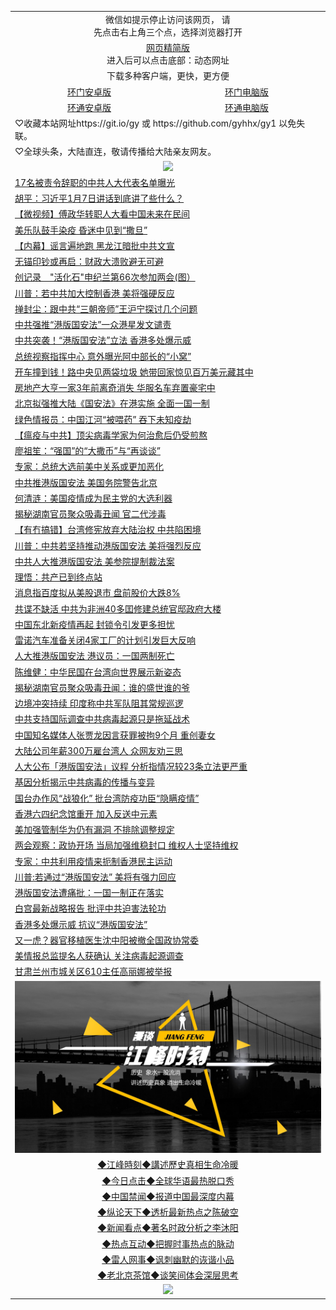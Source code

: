 
 <table>
    <tr>
    <td colspan="2" align="center">微信如提示停止访问该网页， 请<br/>先点击右上角三个点，选择浏览器打开</td>
  <tr>
  <tr>
    <td colspan="2" align="center"><a href="https://gitcdn.xyz/cdn/otiny/up/master/show005.htm">网页精简版</a><br/>进入后可以点击底部：动态网址</td>
  </tr>
  <tr>
    <td colspan="2" align="center">下载多种客户端，更快，更方便</td>
  <tr>
  <tr>
    <td align="center"><a href="https://cdn.jsdelivr.net/gh/opipe/up/oGatea.apk">环门安卓版</a></td>
    <td align="center"><a href="https://cdn.jsdelivr.net/gh/opipe/up/oGate.zip">环门电脑版</a></td>
  </tr>
  <tr>
    <td align="center"><a href="https://cdn.jsdelivr.net/gh/opipe/up/oPipe.apk">环通安卓版</a></td>
    <td align="center"><a href="https://raw.githubusercontent.com/opipe/up/master/oPipe.zip">环通电脑版</a></td>
  </tr>
<tr>
<td colspan="2" align=left>
♡收藏本站网址https://git.io/gy 或 https://github.com/gyhhx/gy1 以免失联。 
 </td>
</tr>
<td colspan="2" align=left>
♡全球头条，大陆直连，敬请传播给大陆亲友网友。
 </td>
</tr>

 <tr>
    <td colspan="2" align=center><img src="https://cdn.jsdelivr.net/gh/gyoupiodf/im1/%E7%BD%91%E9%97%A8%E6%96%B0%E9%97%BB1.jpg"></td>
 </tr>
<tr><td colspan="2" align="left"><a href="https://xffff.casa/?name=c1174117&key=rzgoysrlrcghzyrf&from=gy1">17名被责令辞职的中共人大代表名单曝光</a></td></tr>
<tr><td colspan="2" align="left"><a href="https://xffff.casa/?name=c1174164&key=rzgoysrlrcghzyrf&from=gy1">胡平：习近平1月7日讲话到底讲了些什么？</a></td></tr>
<tr><td colspan="2" align="left"><a href="https://xffff.casa/?name=c1174141&key=rzgoysrlrcghzyrf&from=gy1">【微视频】傅政华转职人大看中国未来在民间</a></td></tr>
<tr><td colspan="2" align="left"><a href="https://xffff.casa/?name=c1174139&key=rzgoysrlrcghzyrf&from=gy1">美乐队鼓手染疫 昏迷中见到“撒旦”</a></td></tr>
<tr><td colspan="2" align="left"><a href="https://xffff.casa/?name=c1174160&key=rzgoysrlrcghzyrf&from=gy1">【内幕】谣言遍地跑 黑龙江暗批中共文宣</a></td></tr>
<tr><td colspan="2" align="left"><a href="https://xffff.casa/?name=c1174132&key=rzgoysrlrcghzyrf&from=gy1">无锚印钞或再启：财政大溃败避无可避</a></td></tr>
<tr><td colspan="2" align="left"><a href="https://xffff.casa/?name=c1174154&key=rzgoysrlrcghzyrf&from=gy1">创记录　&quot;活化石&quot;申纪兰第66次参加两会(图）</a></td></tr>
<tr><td colspan="2" align="left"><a href="https://xffff.casa/?name=c1174135&key=rzgoysrlrcghzyrf&from=gy1">川普：若中共加大控制香港 美将强硬反应</a></td></tr>
<tr><td colspan="2" align="left"><a href="https://xffff.casa/?name=c1174125&key=rzgoysrlrcghzyrf&from=gy1">掸封尘：跟中共“三朝帝师”王沪宁探讨几个问题</a></td></tr>
<tr><td colspan="2" align="left"><a href="https://xffff.casa/?name=c1174136&key=rzgoysrlrcghzyrf&from=gy1">中共强推“港版国安法”一众港星发文谴责</a></td></tr>
<tr><td colspan="2" align="left"><a href="https://xffff.casa/?name=c1174151&key=rzgoysrlrcghzyrf&from=gy1">中共突袭！“港版国安法”立法 香港多处爆示威</a></td></tr>
<tr><td colspan="2" align="left"><a href="https://xffff.casa/?name=c1174129&key=rzgoysrlrcghzyrf&from=gy1">总统视察指挥中心 意外曝光阿中部长的“小窝”</a></td></tr>
<tr><td colspan="2" align="left"><a href="https://xffff.casa/?name=c1174121&key=rzgoysrlrcghzyrf&from=gy1">开车撞到钱！路中央见两袋垃圾 她带回家惊见百万美元藏其中</a></td></tr>
<tr><td colspan="2" align="left"><a href="https://xffff.casa/?name=c1174120&key=rzgoysrlrcghzyrf&from=gy1">房地产大亨一家3年前离奇消失 华服名车弃置豪宅中</a></td></tr>
<tr><td colspan="2" align="left"><a href="https://xffff.casa/?name=c1174108&key=rzgoysrlrcghzyrf&from=gy1">北京拟强推大陆《国安法》在港实施 全面一国一制</a></td></tr>
<tr><td colspan="2" align="left"><a href="https://xffff.casa/?name=c1174126&key=rzgoysrlrcghzyrf&from=gy1">绿色情报员：中国江河“被喂药” 吞下未知疫劫</a></td></tr>
<tr><td colspan="2" align="left"><a href="https://xffff.casa/?name=c1174140&key=rzgoysrlrcghzyrf&from=gy1">【瘟疫与中共】顶尖病毒学家为何治愈后仍受煎熬</a></td></tr>
<tr><td colspan="2" align="left"><a href="https://xffff.casa/?name=c1174101&key=rzgoysrlrcghzyrf&from=gy1">廖祖笙：“强国”的“大撒币”与“再谈谈”</a></td></tr>
<tr><td colspan="2" align="left"><a href="https://xffff.casa/?name=c1174099&key=rzgoysrlrcghzyrf&from=gy1">专家：总统大选前美中关系或更加恶化</a></td></tr>
<tr><td colspan="2" align="left"><a href="https://xffff.casa/?name=c1174159&key=rzgoysrlrcghzyrf&from=gy1">中共推港版国安法 美国务院警告北京</a></td></tr>
<tr><td colspan="2" align="left"><a href="https://xffff.casa/?name=c1174167&key=rzgoysrlrcghzyrf&from=gy1">何清涟：美国疫情成为民主党的大选利器</a></td></tr>
<tr><td colspan="2" align="left"><a href="https://xffff.casa/?name=c1174098&key=rzgoysrlrcghzyrf&from=gy1">揭秘湖南官员聚众吸毒丑闻 官二代涉毒</a></td></tr>
<tr><td colspan="2" align="left"><a href="https://xffff.casa/?name=c1174123&key=rzgoysrlrcghzyrf&from=gy1">【有冇搞错】台湾修宪放弃大陆治权 中共陷困境</a></td></tr>
<tr><td colspan="2" align="left"><a href="https://xffff.casa/?name=c1174130&key=rzgoysrlrcghzyrf&from=gy1">川普：中共若坚持推动港版国安法 美将强烈反应</a></td></tr>
<tr><td colspan="2" align="left"><a href="https://xffff.casa/?name=c1174161&key=rzgoysrlrcghzyrf&from=gy1">中共人大推港版国安法 美参院提制裁法案</a></td></tr>
<tr><td colspan="2" align="left"><a href="https://xffff.casa/?name=c1174109&key=rzgoysrlrcghzyrf&from=gy1">理悟：共产已到终点站</a></td></tr>
<tr><td colspan="2" align="left"><a href="https://xffff.casa/?name=c1174138&key=rzgoysrlrcghzyrf&from=gy1">消息指百度拟从美股退市 盘前股价大跌8%</a></td></tr>
<tr><td colspan="2" align="left"><a href="https://xffff.casa/?name=c1174165&key=rzgoysrlrcghzyrf&from=gy1">共谍不缺活 中共为非洲40多囯修建总统官邸政府大楼</a></td></tr>
<tr><td colspan="2" align="left"><a href="https://xffff.casa/?name=c1174107&key=rzgoysrlrcghzyrf&from=gy1">中国东北新疫情再起 封锁令引发更多担忧</a></td></tr>
<tr><td colspan="2" align="left"><a href="https://xffff.casa/?name=c1174113&key=rzgoysrlrcghzyrf&from=gy1">雷诺汽车准备关闭4家工厂的计划引发巨大反响</a></td></tr>
<tr><td colspan="2" align="left"><a href="https://xffff.casa/?name=c1174124&key=rzgoysrlrcghzyrf&from=gy1">人大推港版国安法 港议员：一国两制死亡</a></td></tr>
<tr><td colspan="2" align="left"><a href="https://xffff.casa/?name=c1174142&key=rzgoysrlrcghzyrf&from=gy1">陈维健：中华民国在台湾向世界展示新姿态</a></td></tr>
<tr><td colspan="2" align="left"><a href="https://xffff.casa/?name=c1174104&key=rzgoysrlrcghzyrf&from=gy1">揭秘湖南官员聚众吸毒丑闻：谁的盛世谁的爷</a></td></tr>
<tr><td colspan="2" align="left"><a href="https://xffff.casa/?name=c1174106&key=rzgoysrlrcghzyrf&from=gy1">边境冲突持续 印度称中共军队阻其常规巡逻</a></td></tr>
<tr><td colspan="2" align="left"><a href="https://xffff.casa/?name=c1174131&key=rzgoysrlrcghzyrf&from=gy1">中共支持国际调查中共病毒起源只是拖延战术</a></td></tr>
<tr><td colspan="2" align="left"><a href="https://xffff.casa/?name=c1174149&key=rzgoysrlrcghzyrf&from=gy1">中国知名媒体人张贾龙因言获罪被拘9个月 重创妻女</a></td></tr>
<tr><td colspan="2" align="left"><a href="https://xffff.casa/?name=c1174105&key=rzgoysrlrcghzyrf&from=gy1">大陆公司年薪300万雇台湾人 众网友劝三思</a></td></tr>
<tr><td colspan="2" align="left"><a href="https://xffff.casa/?name=c1174103&key=rzgoysrlrcghzyrf&from=gy1">人大公布「港版国安法」议程 分析指情况较23条立法更严重</a></td></tr>
<tr><td colspan="2" align="left"><a href="https://xffff.casa/?name=c1174143&key=rzgoysrlrcghzyrf&from=gy1">基因分析揭示中共病毒的传播与变异</a></td></tr>
<tr><td colspan="2" align="left"><a href="https://xffff.casa/?name=c1174155&key=rzgoysrlrcghzyrf&from=gy1">国台办作风“战狼化” 批台湾防疫功臣“隐瞒疫情”</a></td></tr>
<tr><td colspan="2" align="left"><a href="https://xffff.casa/?name=c1174144&key=rzgoysrlrcghzyrf&from=gy1">香港六四纪念馆重开 加入反送中元素</a></td></tr>
<tr><td colspan="2" align="left"><a href="https://xffff.casa/?name=c1174153&key=rzgoysrlrcghzyrf&from=gy1">美加强管制华为仍有漏洞 不排除调整规定</a></td></tr>
<tr><td colspan="2" align="left"><a href="https://xffff.casa/?name=c1174150&key=rzgoysrlrcghzyrf&from=gy1">两会观察：政协开场 当局加强维稳封口 维权人士坚持维权</a></td></tr>
<tr><td colspan="2" align="left"><a href="https://xffff.casa/?name=c1174162&key=rzgoysrlrcghzyrf&from=gy1">专家：中共利用疫情来扼制香港民主运动</a></td></tr>
<tr><td colspan="2" align="left"><a href="https://xffff.casa/?name=c1174172&key=rzgoysrlrcghzyrf&from=gy1">川普:若通过“港版国安法” 美将有强力回应</a></td></tr>
<tr><td colspan="2" align="left"><a href="https://xffff.casa/?name=c1174166&key=rzgoysrlrcghzyrf&from=gy1">港版国安法遭痛批：一国一制正在落实</a></td></tr>
<tr><td colspan="2" align="left"><a href="https://xffff.casa/?name=c1174158&key=rzgoysrlrcghzyrf&from=gy1">白宫最新战略报告 批评中共迫害法轮功</a></td></tr>
<tr><td colspan="2" align="left"><a href="https://xffff.casa/?name=c1174170&key=rzgoysrlrcghzyrf&from=gy1">香港多处爆示威 抗议“港版国安法”</a></td></tr>
<tr><td colspan="2" align="left"><a href="https://xffff.casa/?name=c1174110&key=rzgoysrlrcghzyrf&from=gy1">又一虎？器官移植医生沈中阳被撤全国政协常委</a></td></tr>
<tr><td colspan="2" align="left"><a href="https://xffff.casa/?name=c1174116&key=rzgoysrlrcghzyrf&from=gy1">美情报总监提名人获确认 关注病毒起源调查</a></td></tr>
<tr><td colspan="2" align="left"><a href="https://xffff.casa/?name=c1174115&key=rzgoysrlrcghzyrf&from=gy1">甘肃兰州市城关区610主任高丽娜被举报</a></td></tr>

 <tr>
   <td colspan="2" align=center><img src="https://github.com/gyoupiodf/im1/blob/master/jf-1.jpg"></td>
  </tr>
   <tr>
   <td colspan="2" align=center> 
<a href="https://user.xgttd.press/oo.aspx?name=c922850&key=zquqqokxqdzafbdg&from=gy&tag=9877">◆江峰時刻◆講述歷史真相生命冷暖</a><br/>
    </td>
  </tr>
   <tr>
   <td colspan="2" align=center> 
<a href="https://user.xgttd.press/oo.aspx?name=c816850&key=zquqqokxqdzafbdg&from=gy&tag=9877">◆今日点击◆全球华语最热脱口秀</a><br/>
    </td>
  </tr>
  <tr>
  <td colspan="2" align=center>
<a href="https://user.xgttd.press/oo.aspx?name=c816860&key=zquqqokxqdzafbdg&from=gy&tag=99733110">◆中国禁闻◆报道中国最深度内幕</a><br/>
   </tr>
  <tr>
     <td colspan="2" align=center>
<a href="https://user.xgttd.press/oo.aspx?name=c816855&key=zquqqokxqdzafbdg&from=gy&tag=997110">◆纵论天下◆透析最新热点之陈破空</a><br/>
   </tr>
   <tr>
      <td colspan="2" align=center>
<a href="https://user.xgttd.press/oo.aspx?name=c838308&key=zquqqokxqdzafbdg&from=gy&tag=9973110">◆新闻看点◆著名时政分析之李沐阳</a><br/>
   </tr>
   <tr>
     <td colspan="2" align=center>
<a href="https://user.xgttd.press/oo.aspx?name=c816852&key=zquqqokxqdzafbdg&from=gy&tag=9733110">◆热点互动◆把握时事热点的脉动</a><br/>
   </tr>
   <tr>
      <td colspan="2" align=center>
<a href="https://user.xgttd.press/oo.aspx?name=c816694&key=zquqqokxqdzafbdg&from=gy&tag=93310">◆雷人网事◆讽刺幽默的诙谐小品</a><br/>
   </tr>
   <tr>
    <td colspan="2" align=center>
<a href="https://user.xgttd.press/oo.aspx?name=c816650&key=zquqqokxqdzafbdg&from=gy&tag=9973110">◆老北京茶馆◆谈笑间体会深层思考</a><br/>
   </tr>

  <tr>
    <td colspan="2" align="center"><img src="https://cdn.jsdelivr.net/gh/opipe/up/oGate65.jpg"/></td>
  </tr>
 

</table>

